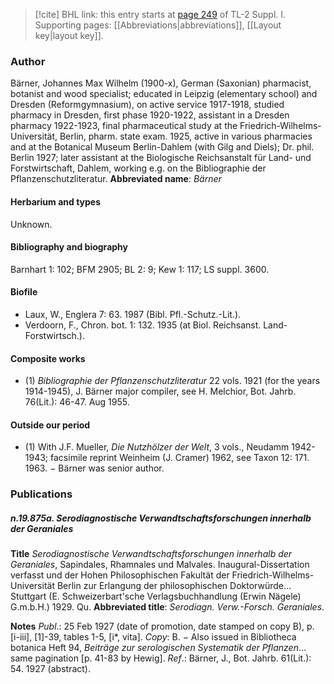 > [!cite] BHL link: this entry starts at [page 249](https://www.biodiversitylibrary.org/page/33264976) of TL-2 Suppl. I.
> Supporting pages: [[Abbreviations|abbreviations]], [[Layout key|layout key]].

### Author

Bärner, Johannes Max Wilhelm (1900-x), German (Saxonian) pharmacist, botanist and wood specialist; educated in Leipzig (elementary school) and Dresden (Reformgymnasium), on active service 1917-1918, studied pharmacy in Dresden, first phase 1920-1922, assistant in a Dresden pharmacy 1922-1923, final pharmaceutical study at the Friedrich-Wilhelms-Universität, Berlin, pharm. state exam. 1925, active in various pharmacies and at the Botanical Museum Berlin-Dahlem (with Gilg and Diels); Dr. phil. Berlin 1927; later assistant at the Biologische Reichsanstalt für Land- und Forstwirtschaft, Dahlem, working e.g. on the Bibliographie der Pflanzenschutzliteratur. 
**Abbreviated name**: *Bärner*

#### Herbarium and types

Unknown.

#### Bibliography and biography

Barnhart 1: 102; BFM 2905; BL 2: 9; Kew 1: 117; LS suppl. 3600.

#### Biofile

- Laux, W., Englera 7: 63. 1987 (Bibl. Pfl.-Schutz.-Lit.).
- Verdoorn, F., Chron. bot. 1: 132. 1935 (at Biol. Reichsanst. Land- Forstwirtsch.).

#### Composite works

- (1) *Bibliographie der Pflanzenschutzliteratur* 22 vols. 1921 (for the years 1914-1945), J. Bärner major compiler, see H. Melchior, Bot. Jahrb. 76(Lit.): 46-47. Aug 1955.

#### Outside our period

- (1) With J.F. Mueller, *Die Nutzhölzer der Welt*, 3 vols., Neudamm 1942-1943; facsimile reprint Weinheim (J. Cramer) 1962, see Taxon 12: 171. 1963. − Bärner was senior author.

### Publications

##### n.19.875a. Serodiagnostische Verwandtschaftsforschungen innerhalb der Geraniales

**Title**
*Serodiagnostische Verwandtschaftsforschungen innerhalb der Geraniales*, Sapindales, Rhamnales und Malvales. Inaugural-Dissertation verfasst und der Hohen Philosophischen Fakultät der Friedrich-Wilhelms-Universität Berlin zur Erlangung der philosophischen Doktorwürde... Stuttgart (E. Schweizerbart'sche Verlagsbuchhandlung (Erwin Nägele) G.m.b.H.) 1929. Qu.
**Abbreviated title**: *Serodiagn. Verw.-Forsch. Geraniales*.

**Notes**
*Publ*.: 25 Feb 1927 (date of promotion, date stamped on copy B), p. \[i-iii\], \[1\]-39, tables 1-5, \[i\*, vita\]. *Copy*: B. − Also issued in Bibliotheca botanica Heft 94, *Beiträge zur serologischen Systematik der Pflanzen*... same pagination \[p. 41-83 by Hewig\].
*Ref*.: Bärner, J., Bot. Jahrb. 61(Lit.): 54. 1927 (abstract).

